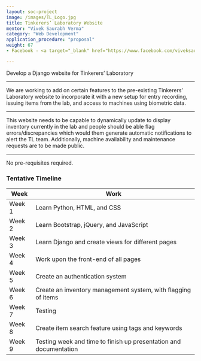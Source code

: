 ```yaml
---
layout: soc-project
image: /images/TL_Logo.jpg
title: Tinkerers’ Laboratory Website
mentor: "Vivek Saurabh Verma"
category: "Web Development"
application_procedure: "proposal"
weight: 67
- Facebook - <a target="_blank" href="https://www.facebook.com/viveksaurabh.verma">Vivek Saurabh Verma</a> 

---
```


Develop a Django website for Tinkerers’ Laboratory

---

We are working to add on certain features to the pre-existing Tinkerers’ Laboratory website to incorporate it with a new setup for entry recording, issuing items from the lab, and access to machines using biometric data.

---

This website needs to be capable to dynamically update to display inventory currently in the lab and people should be able flag errors/discrepancies which would them generate automatic notifications to alert the TL team. Additionally, machine availability and maintenance requests are to be made public. 

---

No pre-requisites required.

<!--break-->

### Tentative Timeline

|Week | Work |
|--- | --- |
| Week 1 | Learn Python, HTML, and CSS |
| Week 2 | Learn Bootstrap, jQuery, and JavaScript |
| Week 3 | Learn Django and create views for different pages |
| Week 4 | Work upon the front-end of all pages |
| Week 5 | Create an authentication system |
| Week 6 | Create an inventory management system, with flagging of items |
| Week 7 | Testing |
| Week 8 | Create item search feature using tags and keywords |
| Week 9 | Testing week and time to finish up presentation and documentation | 